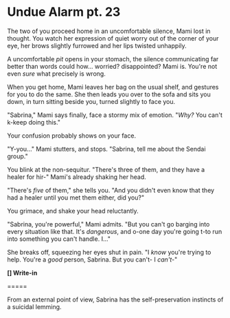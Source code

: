 # Undue Alarm pt. 23

The two of you proceed home in an uncomfortable silence, Mami lost in thought. You watch her expression of quiet worry out of the corner of your eye, her brows slightly furrowed and her lips twisted unhappily.

A uncomfortable *pit* opens in your stomach, the silence communicating far better than words could how\... worried? disappointed? Mami is. You're not even *sure* what precisely is wrong.

When you get home, Mami leaves her bag on the usual shelf, and gestures for you to do the same. She then leads you over to the sofa and sits you down, in turn sitting beside you, turned slightly to face you.

"Sabrina," Mami says finally, face a stormy mix of emotion. "*Why?* You can't k-keep doing this."

Your confusion probably shows on your face.

"Y-you..." Mami stutters, and stops. "Sabrina, tell me about the Sendai group."

You blink at the non-sequitur. "There's three of them, and they have a healer for hir-" Mami's already shaking her head.

"There's *five* of them," she tells you. "And you didn't even know that they had a healer until you met them either, did you?"

You grimace, and shake your head reluctantly.

"Sabrina, you're powerful," Mami admits. "But you can't go barging into every situation like that. It's *dangerous*, and o-one day you're going t-to run into something you can't handle. I..."

She breaks off, squeezing her eyes shut in pain. "I *know* you're trying to help. You're a *good* person, Sabrina. But you can't- I *can't-*"

**\[] Write-in**

\=====​

From an external point of view, Sabrina has the self-preservation instincts of a suicidal lemming.
